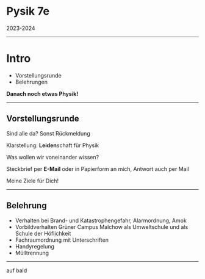 # Pysik 7e

2023-2024

---

# Intro

- Vorstellungsrunde
- Belehrungen

**Danach noch etwas Physik!**

---

## Vorstellungsrunde

Sind alle da? Sonst Rückmeldung

Klarstellung: **Leiden**schaft für Physik

Was wollen wir voneinander wissen?

Steckbrief per **E-Mail** oder in Papierform an mich, Antwort auch per Mail

Meine Ziele für Dich!

---

## Belehrung

* Verhalten bei Brand- und Katastrophengefahr, Alarmordnung, Amok
* Vorbildverhalten Grüner Campus Malchow als Umweltschule und als Schule der Höflichkeit
* Fachraumordnung mit Unterschriften
* Handyregelung
* Mülltrennung

---

auf bald